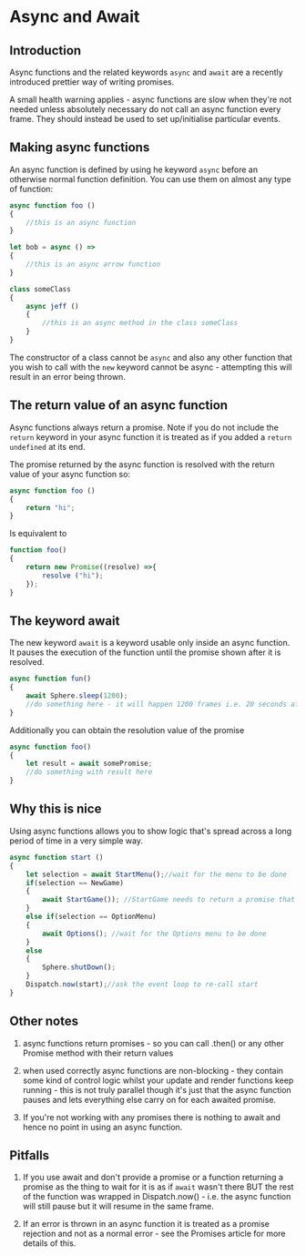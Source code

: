 # Async and Await

## Introduction

Async functions and the related keywords ```async``` and ```await``` are a recently introduced prettier way of writing promises.

A small health warning applies - async functions are slow when they're not needed unless absolutely necessary do not call an async function every frame. They should instead be used to set up/initialise particular events.

## Making async functions

An async function is defined by using he keyword ```async``` before an otherwise normal function definition. You can use them on almost any type of function:

```js
async function foo ()
{
    //this is an async function
}

let bob = async () =>
{
    //this is an async arrow function
}

class someClass
{
    async jeff ()
    {
        //this is an async method in the class someClass
    }
}
```

The constructor of a class cannot be ```async``` and also any other function that you wish to call with the ```new``` keyword cannot be async - attempting this will result in an error being thrown.

## The return value of an async function

Async functions always return a promise. Note if you do not include the ```return``` keyword in your async function it is treated as if you added a ```return undefined``` at its end.

The promise returned by the async function is resolved with the return value of your async function so:

```js
async function foo ()
{
    return "hi";
}
```

Is equivalent to

```js
function foo()
{
    return new Promise((resolve) =>{
        resolve ("hi");
    });
}
```

## The keyword await

The new keyword ```await``` is a keyword usable only inside an async function. It pauses the execution of the function until the promise shown after it is resolved.

```js
async function fun()
{
    await Sphere.sleep(1200);
    //do something here - it will happen 1200 frames i.e. 20 seconds after the function is called
}
```

Additionally you can obtain the resolution value of the promise

```js
async function foo()
{
    let result = await somePromise;
    //do something with result here
}
```

## Why this is nice

Using async functions allows you to show logic that's spread across a long period of time in a very simple way.

```js
async function start ()
{
    let selection = await StartMenu();//wait for the menu to be done
    if(selection == NewGame)
    {
        await StartGame()); //StartGame needs to return a promise that resolves when the game ends
    }
    else if(selection == OptionMenu)
    {
        await Options(); //wait for the Options menu to be done
    }
    else
    {
        Sphere.shutDown();
    }
    Dispatch.now(start);//ask the event loop to re-call start
}
```

## Other notes

1. async functions return promises - so you can call .then() or any other Promise method with their return values

2. when used correctly async functions are non-blocking - they contain some kind of control logic whilst your update and render functions keep running - this is not truly parallel though it's just that the async function pauses and lets everything else carry on for each awaited promise.

3. If you're not working with any promises there is nothing to await and hence no point in using an async function.

## Pitfalls

1. If you use await and don't provide a promise or a function returning a promise as the thing to wait for it is as if ```await``` wasn't there BUT the rest of the function was wrapped in Dispatch.now() - i.e. the async function will still pause but it will resume in the same frame.

2. If an error is thrown in an async function it is treated as a promise rejection and not as a normal error - see the Promises article for more details of this.